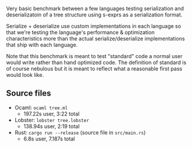 Very basic benchmark between a few languages testing serialization and deserializatoin of a tree structure using s-exprs as a serialization format.

Serialize + deserialize use custom implementations in each language so that we're testing the language's performance & optimization characteristics
more than the actual serialize/deserialize implementations that ship with each language.

Note that this benchmark is meant to test "standard" code a normal user would write rather than hand optimized code. The definition of standard
is of course nebulous but it is meant to reflect what a reasonable first pass would look like.

## Source files

- Ocaml: `ocaml tree.ml`
  - 197.22s user, 3:22 total
- Lobster: `lobster tree.lobster`
  - 138.94s user, 2:19 total
- Rust: `cargo run --release` (source file in `src/main.rs`)
  - 6.8s user, 7.187s total
